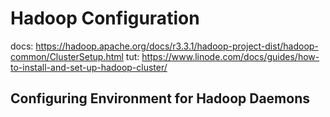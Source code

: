 # Hadoop Configuration
docs: https://hadoop.apache.org/docs/r3.3.1/hadoop-project-dist/hadoop-common/ClusterSetup.html
tut: https://www.linode.com/docs/guides/how-to-install-and-set-up-hadoop-cluster/

## Configuring Environment for Hadoop Daemons

